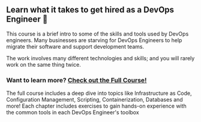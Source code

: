 ## Learn what it takes to get hired as a DevOps Engineer 🔎️

This course is a brief intro to some of the skills and tools used by DevOps engineers. Many businesses are starving for DevOps Engineers to help migrate their software and support development teams. 

The work involves many different technologies and skills; and you will rarely work on the same thing twice. 

### Want to learn more?  [Check out the Full Course!](https://blog.stowellcrew.com/Getting-Started-in-DevOps-c84d8a7aa462487cb81c7963cb16d76c)

The full course includes a deep dive into topics like Infrastructure as Code, Configuration Management, Scripting, Containerization, Databases and more! Each chapter includes exercises to gain hands-on experience with the common tools in each DevOps Engineer's toolbox
